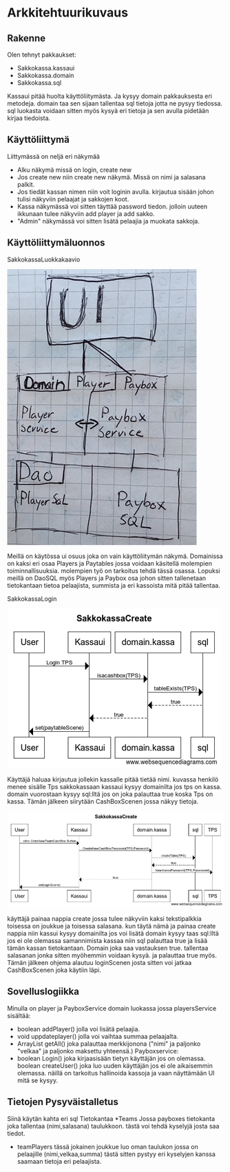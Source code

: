 
# Arkkitehtuurikuvaus

## Rakenne

Olen tehnyt pakkaukset:
* Sakkokassa.kassaui
* Sakkokassa.domain
* Sakkokassa.sql 

Kassaui pitää huolta käyttöliitymästa.
Ja kysyy domain pakkauksesta eri metodeja.
domain taa sen sijaan tallentaa sql tietoja jotta ne pysyy tiedossa.
sql luokasta voidaan sitten myös kysyä eri tietoja ja sen avulla pidetään kirjaa tiedoista.

## Käyttöliittymä

Liittymässä on neljä eri näkymää
* Alku näkymä missä on login, create new 
* Jos create new niin create new näkymä. Missä on nimi ja salasana palkit.
* Jos tiedät kassan nimen niin voit loginin avulla. kirjautua sisään johon tulisi näkyviin pelaajat ja sakkojen koot.
* Kassa näkymässä voi sitten täyttää password tiedon. jolloin uuteen ikkunaan tulee näkyviin add player ja add sakko. 
* "Admin" näkymässä voi sitten lisätä pelaajia ja muokata sakkoja.

## Käyttöliittymäluonnos

SakkokassaLuokkakaavio

![Luonnos](Kuvat/SakkoKaavio.jpg)

Meillä on käytössa ui osuus joka on vain käyttöliitymän näkymä.
Domainissa on kaksi eri osaa Players ja Paytables
jossa voidaan käsitellä molempien toiminnallisuuksia.
molempien työ on tarkoitus tehdä tässä osassa.
Lopuksi meillä on DaoSQL myös Players ja Paybox
osa johon sitten tallenetaan tietokantaan tietoa pelaajista, summista ja eri kassoista mitä pitää tallentaa.



SakkokassaLogin

![Luonnos](Kuvat/SakkokassaLogin.png)

Käyttäjä haluaa kirjautua jollekin kassalle pitää tietää nimi. kuvassa henkilö menee sisälle Tps sakkokassaan
kassaui kysyy domainilta jos tps on kassa. domain vuorostaan kysyy sql:lltä jos on joka palauttaa true koska Tps on kassa.
Tämän jälkeen siirytään CashBoxScenen jossa näkyy tietoja.

![Luonnos](Kuvat/SakkokassaCreate.png)

käyttäjä painaa nappia create jossa tulee näkyviin kaksi tekstipalkkia toisessa on joukkue ja toisessa salasana.
kun täytä nämä ja painaa create nappia niin kassui kysyy domainilta jos voi lisätä domain kysyy taas sql:lltä 
jos ei ole olemassa samannimista kassaa niin sql palauttaa true ja lisää tämän kassan tietokantaan.
Domain joka saa vastauksen true. tallentaa salasanan jonka sitten myöhemmin voidaan kysyä.
ja palauttaa true myös. 
Tämän jälkeen ohjema alautuu loginScenen josta sitten voi jatkaa CashBoxScenen joka käytiin läpi.


## Sovelluslogiikka

Minulla on player ja PayboxService domain luokassa jossa playersService sisältää:
* boolean addPlayer()
jolla voi lisätä pelaajia.
* void uppdateplayer() 
jolla voi vaihtaa summaa pelaajalta.
* ArrayList<String> getAll()
joka palauttaa merkkijonona ("nimi" ja paljonko "velkaa" ja paljonko maksettu yhteensä.)
Payboxservice:
* boolean Login()
joka kirjaasisään tietyn käyttäjän jos on olemassa.
boolean createUser()
joka luo uuden käyttäjän jos ei ole aikaisemmin olemassa.
näillä on tarkoitus hallinoida kassoja ja vaan näyttämään UI mitä se kysyy.


## Tietojen Pysyväistalletus

Siinä käytän kahta eri sql Tietokantaa 
*Teams
Jossa payboxes tietokanta joka tallentaa (nimi,salasana) taulukkoon.
tästä voi tehdä kyselyjä josta saa tiedot.

* teamPlayers
tässä jokainen joukkue luo oman taulukon jossa on pelaajille
(nimi,velkaa,summa) tästä sitten pystyy eri kyselyjen kanssa saamaan tietoja eri pelaajista.



  
